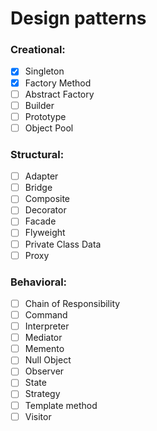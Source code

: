 # Design patterns

### Creational:

- [x] Singleton
- [x] Factory Method
- [ ] Abstract Factory
- [ ] Builder
- [ ] Prototype
- [ ] Object Pool

### Structural:

- [ ] Adapter
- [ ] Bridge
- [ ] Composite
- [ ] Decorator
- [ ] Facade
- [ ] Flyweight
- [ ] Private Class Data
- [ ] Proxy

### Behavioral:

- [ ] Chain of Responsibility
- [ ] Command
- [ ] Interpreter
- [ ] Mediator
- [ ] Memento
- [ ] Null Object
- [ ] Observer
- [ ] State
- [ ] Strategy
- [ ] Template method
- [ ] Visitor
